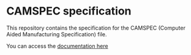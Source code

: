 # CAMSPEC specification

This repository contains the specification for the CAMSPEC (Computer Aided Manufacturing Specification) file. 

You can access the [documentation here](https://www.camspec.org)